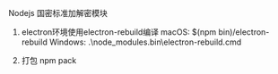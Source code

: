 Nodejs 国密标准加解密模块

1. electron环境使用electron-rebuild编译
macOS:
$(npm bin)/electron-rebuild
Windows:
.\node_modules\.bin\electron-rebuild.cmd

2. 打包
npm pack